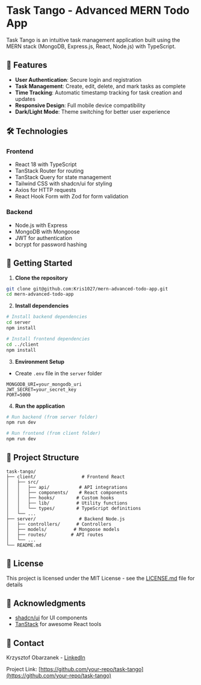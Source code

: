 # Task Tango - Advanced MERN Todo App

Task Tango is an intuitive task management application built using the MERN stack (MongoDB, Express.js, React, Node.js) with TypeScript.

## 🌟 Features

- **User Authentication**: Secure login and registration
- **Task Management**: Create, edit, delete, and mark tasks as complete
- **Time Tracking**: Automatic timestamp tracking for task creation and updates
- **Responsive Design**: Full mobile device compatibility
- **Dark/Light Mode**: Theme switching for better user experience

## 🛠️ Technologies

### Frontend

- React 18 with TypeScript
- TanStack Router for routing
- TanStack Query for state management
- Tailwind CSS with shadcn/ui for styling
- Axios for HTTP requests
- React Hook Form with Zod for form validation

### Backend

- Node.js with Express
- MongoDB with Mongoose
- JWT for authentication
- bcrypt for password hashing

## 🚀 Getting Started

1. **Clone the repository**

```bash
git clone git@github.com:Kris1027/mern-advanced-todo-app.git
cd mern-advanced-todo-app
```

2. **Install dependencies**

```bash
# Install backend dependencies
cd server
npm install

# Install frontend dependencies
cd ../client
npm install
```

3. **Environment Setup**

- Create `.env` file in the `server` folder

```env
MONGODB_URI=your_mongodb_uri
JWT_SECRET=your_secret_key
PORT=5000
```

4. **Run the application**

```bash
# Run backend (from server folder)
npm run dev

# Run frontend (from client folder)
npm run dev
```

## 📁 Project Structure

```
task-tango/
├── client/                 # Frontend React
│   ├── src/
│   │   ├── api/           # API integrations
│   │   ├── components/    # React components
│   │   ├── hooks/        # Custom hooks
│   │   ├── lib/          # Utility functions
│   │   └── types/        # TypeScript definitions
│   └── ...
├── server/                # Backend Node.js
│   ├── controllers/      # Controllers
│   ├── models/          # Mongoose models
│   ├── routes/         # API routes
│   └── ...
└── README.md
```

## 📝 License

This project is licensed under the MIT License - see the [LICENSE.md](LICENSE.md) file for details

## 👏 Acknowledgments

- [shadcn/ui](https://ui.shadcn.com/) for UI components
- [TanStack](https://tanstack.com/) for awesome React tools

## 📧 Contact

Krzysztof Obarzanek - [LinkedIn](https://www.linkedin.com/in/krzysztof-obarzanek/)

Project Link: [https://github.com/your-repo/task-tango](https://github.com/your-repo/task-tango)
